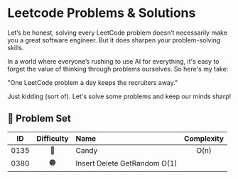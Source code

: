 # Leetcode Problems & Solutions

Let’s be honest, solving every LeetCode problem doesn’t necessarily make you a great software engineer. But it does sharpen your problem-solving skills.

In a world where everyone’s rushing to use AI for everything, it's easy to forget the value of thinking through problems ourselves. So here's my take:

"One LeetCode problem a day keeps the recruiters away."

Just kidding (sort of). Let's solve some problems and keep our minds sharp!

## 🧠 Problem Set

| ID   | Difficulty  | Name                          | Complexity |
|:----:|:-----------:|:------------------------------|:----------:|
| 0135 | 🔴          | Candy                         | O(n)       |
| 0380 | 🟠          | Insert Delete GetRandom O(1)  |            |

